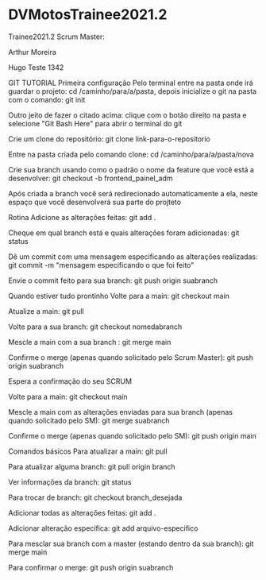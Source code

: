 # DVMotosTrainee2021.2
Trainee2021.2
Scrum Master:

Arthur Moreira

Hugo Teste 1342

GIT TUTORIAL Primeira configuração Pelo terminal entre na pasta onde irá guardar o projeto: cd /caminho/para/a/pasta, depois inicialize o git na pasta com o comando: git init

Outro jeito de fazer o citado acima: clique com o botão direito na pasta e selecione "Git Bash Here" para abrir o terminal do git

Crie um clone do repositório: git clone link-para-o-repositorio

Entre na pasta criada pelo comando clone: cd /caminho/para/a/pasta/nova

Crie sua branch usando como o padrão o nome da feature que você está a desenvolver: git checkout -b frontend_painel_adm

Após criada a branch você será redirecionado automaticamente a ela, neste espaço que você desenvolverá sua parte do projteto

Rotina Adicione as alterações feitas: git add .

Cheque em qual branch está e quais alterações foram adicionadas: git status

Dê um commit com uma mensagem especificando as alterações realizadas: git commit -m "mensagem especificando o que foi feito"

Envie o commit feito para sua branch: git push origin suabranch

Quando estiver tudo prontinho Volte para a main: git checkout main

Atualize a main: git pull

Volte para a sua branch: git checkout nomedabranch

Mescle a main com a sua branch : git merge main

Confirme o merge (apenas quando solicitado pelo Scrum Master): git push origin suabranch

Espera a confirmação do seu SCRUM

Volte para a main: git checkout main

Mescle a main com as alterações enviadas para sua branch (apenas quando solicitado pelo SM): git merge suabranch

Confirme o merge (apenas quando solicitado pelo SM): git push origin main

Comandos básicos Para atualizar a main: git pull

Para atualizar alguma branch: git pull origin branch

Ver informações da branch: git status

Para trocar de branch: git checkout branch_desejada

Adicionar todas as alterações feitas: git add .

Adicionar alteração específica: git add arquivo-especifico

Para mesclar sua branch com a master (estando dentro da sua branch): git merge main

Para confirmar o merge: git push origin suabranch
